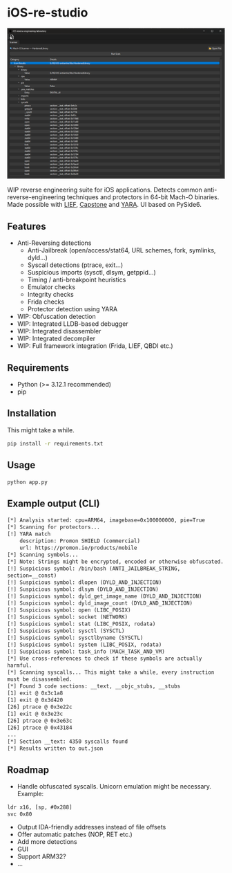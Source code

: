 # iOS-re-studio

![iOS-re-studio](img/preview.png)

WIP reverse engineering suite for iOS applications. Detects common anti-reverse-engineering techniques and protectors in 64-bit Mach-O binaries. Made possible with [LIEF](https://lief.re/), [Capstone](http://www.capstone-engine.org/) and [YARA](https://github.com/VirusTotal/yara). UI based on PySide6.

## Features

- Anti-Reversing detections
  - Anti-Jailbreak (open/access/stat64, URL schemes, fork, symlinks, dyld...)
  - Syscall detections (ptrace, exit...)
  - Suspicious imports (sysctl, dlsym, getppid...)
  - Timing / anti-breakpoint heuristics
  - Emulator checks
  - Integrity checks
  - Frida checks
  - Protector detection using YARA
- WIP: Obfuscation detection
- WIP: Integrated LLDB-based debugger
- WIP: Integrated disassembler
- WIP: Integrated decompiler
- WIP: Full framework integration (Frida, LIEF, QBDI etc.)

## Requirements

- Python (>= 3.12.1 recommended)
- pip

## Installation

This might take a while.

```bash
pip install -r requirements.txt
```

## Usage

```bash
python app.py
```

## Example output (CLI)

```plain
[*] Analysis started: cpu=ARM64, imagebase=0x100000000, pie=True
[*] Scanning for protectors...
[!] YARA match
    description: Promon SHIELD (commercial)
    url: https://promon.io/products/mobile
[*] Scanning symbols...
[*] Note: Strings might be encrypted, encoded or otherwise obfuscated.
[!] Suspicious symbol: /bin/bash (ANTI_JAILBREAK_STRING, section=__const)
[!] Suspicious symbol: dlopen (DYLD_AND_INJECTION)
[!] Suspicious symbol: dlsym (DYLD_AND_INJECTION)
[!] Suspicious symbol: dyld_get_image_name (DYLD_AND_INJECTION)
[!] Suspicious symbol: dyld_image_count (DYLD_AND_INJECTION)
[!] Suspicious symbol: open (LIBC_POSIX)
[!] Suspicious symbol: socket (NETWORK)
[!] Suspicious symbol: stat (LIBC_POSIX, rodata)
[!] Suspicious symbol: sysctl (SYSCTL)
[!] Suspicious symbol: sysctlbyname (SYSCTL)
[!] Suspicious symbol: system (LIBC_POSIX, rodata)
[!] Suspicious symbol: task_info (MACH_TASK_AND_VM)
[*] Use cross-references to check if these symbols are actually harmful.
[*] Scanning syscalls... This might take a while, every instruction must be disassembled.
[*] Found 3 code sections: __text, __objc_stubs, __stubs
[1] exit @ 0x3c1a8
[1] exit @ 0x3d420
[26] ptrace @ 0x3e22c
[1] exit @ 0x3e23c
[26] ptrace @ 0x3e63c
[26] ptrace @ 0x43184
...
[*] Section __text: 4350 syscalls found
[*] Results written to out.json
````

## Roadmap

- Handle obfuscated syscalls. Unicorn emulation might be necessary. Example:

```arm
ldr x16, [sp, #0x288]
svc 0x80
```

- Output IDA-friendly addresses instead of file offsets
- Offer automatic patches (NOP, RET etc.)
- Add more detections
- GUI
- Support ARM32?
- ...
